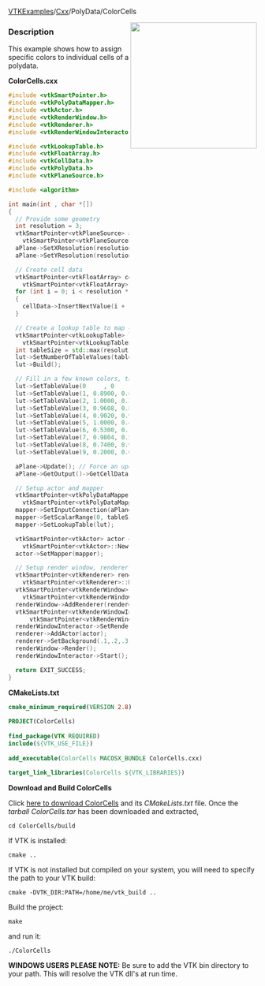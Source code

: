 [VTKExamples](/home/)/[Cxx](/Cxx)/PolyData/ColorCells

<img align="right" src="https://github.com/lorensen/VTKExamples/blob/gh-pages/Testing/Baseline/PolyData/TestColorCells.png?raw=true" width="256" />

### Description
This example shows how to assign specific colors to individual cells of a polydata.

**ColorCells.cxx**
```c++
#include <vtkSmartPointer.h>
#include <vtkPolyDataMapper.h>
#include <vtkActor.h>
#include <vtkRenderWindow.h>
#include <vtkRenderer.h>
#include <vtkRenderWindowInteractor.h>

#include <vtkLookupTable.h>
#include <vtkFloatArray.h>
#include <vtkCellData.h>
#include <vtkPolyData.h>
#include <vtkPlaneSource.h>

#include <algorithm>

int main(int , char *[])
{
  // Provide some geometry
  int resolution = 3;
  vtkSmartPointer<vtkPlaneSource> aPlane =
    vtkSmartPointer<vtkPlaneSource>::New();
  aPlane->SetXResolution(resolution);
  aPlane->SetYResolution(resolution);

  // Create cell data
  vtkSmartPointer<vtkFloatArray> cellData =
    vtkSmartPointer<vtkFloatArray>::New();
  for (int i = 0; i < resolution * resolution; i++)
  {
    cellData->InsertNextValue(i + 1);
  }

  // Create a lookup table to map cell data to colors
  vtkSmartPointer<vtkLookupTable> lut =
    vtkSmartPointer<vtkLookupTable>::New();
  int tableSize = std::max(resolution*resolution + 1, 10);
  lut->SetNumberOfTableValues(tableSize);
  lut->Build();

  // Fill in a few known colors, the rest will be generated if needed
  lut->SetTableValue(0     , 0     , 0     , 0, 1);  //Black
  lut->SetTableValue(1, 0.8900, 0.8100, 0.3400, 1); // Banana
  lut->SetTableValue(2, 1.0000, 0.3882, 0.2784, 1); // Tomato
  lut->SetTableValue(3, 0.9608, 0.8706, 0.7020, 1); // Wheat
  lut->SetTableValue(4, 0.9020, 0.9020, 0.9804, 1); // Lavender
  lut->SetTableValue(5, 1.0000, 0.4900, 0.2500, 1); // Flesh
  lut->SetTableValue(6, 0.5300, 0.1500, 0.3400, 1); // Raspberry
  lut->SetTableValue(7, 0.9804, 0.5020, 0.4471, 1); // Salmon
  lut->SetTableValue(8, 0.7400, 0.9900, 0.7900, 1); // Mint
  lut->SetTableValue(9, 0.2000, 0.6300, 0.7900, 1); // Peacock

  aPlane->Update(); // Force an update so we can set cell data
  aPlane->GetOutput()->GetCellData()->SetScalars(cellData);

  // Setup actor and mapper
  vtkSmartPointer<vtkPolyDataMapper> mapper =
    vtkSmartPointer<vtkPolyDataMapper>::New();
  mapper->SetInputConnection(aPlane->GetOutputPort());
  mapper->SetScalarRange(0, tableSize - 1);
  mapper->SetLookupTable(lut);

  vtkSmartPointer<vtkActor> actor =
    vtkSmartPointer<vtkActor>::New();
  actor->SetMapper(mapper);

  // Setup render window, renderer, and interactor
  vtkSmartPointer<vtkRenderer> renderer =
    vtkSmartPointer<vtkRenderer>::New();
  vtkSmartPointer<vtkRenderWindow> renderWindow =
    vtkSmartPointer<vtkRenderWindow>::New();
  renderWindow->AddRenderer(renderer);
  vtkSmartPointer<vtkRenderWindowInteractor> renderWindowInteractor =
      vtkSmartPointer<vtkRenderWindowInteractor>::New();
  renderWindowInteractor->SetRenderWindow(renderWindow);
  renderer->AddActor(actor);
  renderer->SetBackground(.1,.2,.3);
  renderWindow->Render();
  renderWindowInteractor->Start();

  return EXIT_SUCCESS;
}
```
**CMakeLists.txt**
```cmake
cmake_minimum_required(VERSION 2.8)
 
PROJECT(ColorCells)
 
find_package(VTK REQUIRED)
include(${VTK_USE_FILE})
 
add_executable(ColorCells MACOSX_BUNDLE ColorCells.cxx)
 
target_link_libraries(ColorCells ${VTK_LIBRARIES})
```

**Download and Build ColorCells**

Click [here to download ColorCells](https://github.com/lorensen/VTKWikiExamplesTarballs/raw/master/ColorCells.tar) and its *CMakeLists.txt* file.
Once the *tarball ColorCells.tar* has been downloaded and extracted,
```
cd ColorCells/build 
```
If VTK is installed:
```
cmake ..
```
If VTK is not installed but compiled on your system, you will need to specify the path to your VTK build:
```
cmake -DVTK_DIR:PATH=/home/me/vtk_build ..
```
Build the project:
```
make
```
and run it:
```
./ColorCells
```
**WINDOWS USERS PLEASE NOTE:** Be sure to add the VTK bin directory to your path. This will resolve the VTK dll's at run time.

